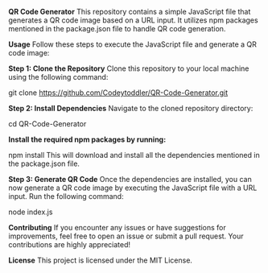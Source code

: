 **QR Code Generator**
This repository contains a simple JavaScript file that generates a QR code image based on a URL input. It utilizes npm packages mentioned in the package.json file to handle QR code generation.


**Usage**
Follow these steps to execute the JavaScript file and generate a QR code image:


**Step 1: Clone the Repository**
Clone this repository to your local machine using the following command:

git clone https://github.com/Codeytoddler/QR-Code-Generator.git


**Step 2: Install Dependencies**
Navigate to the cloned repository directory:

cd QR-Code-Generator


**Install the required npm packages by running:**

npm install
This will download and install all the dependencies mentioned in the package.json file.


**Step 3: Generate QR Code**
Once the dependencies are installed, you can now generate a QR code image by executing the JavaScript file with a URL input.
Run the following command:

node index.js


**Contributing**
If you encounter any issues or have suggestions for improvements, feel free to open an issue or submit a pull request. Your contributions are highly appreciated!


**License**
This project is licensed under the MIT License.

